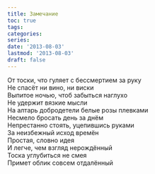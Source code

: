 ```yaml
---
title: Замечание
toc: true
tags:
categories:
series:
date: '2013-08-03'
lastmod: '2013-08-03'
draft: false
---
```


<!--more-->

От тоски, что гуляет с бессмертием за руку \
Не спасёт ни вино, ни виски \
Выпитое ночью, чтоб забыться наглухо \
Не удержит вязкие мысли \
На алтарь добродетели белые розы плевками \
Несмело бросать день за днём \
Непрестанно стоять, уцепившись руками \
За неизбежный исход времён \
Простая, словно идея \
И легче, чем взгляд нерождённый \
Тоска углубиться не смея \
Примет облик совсем отдалённый
